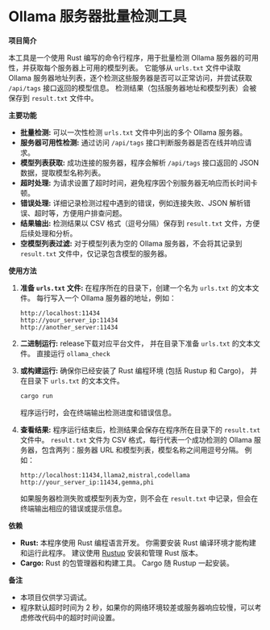 # Ollama 服务器批量检测工具

**项目简介**

本工具是一个使用 Rust 编写的命令行程序，用于批量检测 Ollama 服务器的可用性，并获取每个服务器上可用的模型列表。  它能够从 `urls.txt` 文件中读取 Ollama 服务器地址列表，逐个检测这些服务器是否可以正常访问，并尝试获取 `/api/tags` 接口返回的模型信息。 检测结果（包括服务器地址和模型列表）会被保存到 `result.txt` 文件中。

**主要功能**

*   **批量检测:**  可以一次性检测 `urls.txt` 文件中列出的多个 Ollama 服务器。
*   **服务器可用性检测:**  通过访问 `/api/tags` 接口判断服务器是否在线并响应请求。
*   **模型列表获取:**  成功连接的服务器，程序会解析 `/api/tags` 接口返回的 JSON 数据，提取模型名称列表。
*   **超时处理:**  为请求设置了超时时间，避免程序因个别服务器无响应而长时间卡顿。
*   **错误处理:**  详细记录检测过程中遇到的错误，例如连接失败、JSON 解析错误、超时等，方便用户排查问题。
*   **结果输出:**  检测结果以 CSV 格式（逗号分隔）保存到 `result.txt` 文件，方便后续处理和分析。
*   **空模型列表过滤:**  对于模型列表为空的 Ollama 服务器，不会将其记录到 `result.txt` 文件中，仅记录包含模型的服务器。

**使用方法**

1.  **准备 `urls.txt` 文件:**
    在程序所在的目录下，创建一个名为 `urls.txt` 的文本文件。  每行写入一个 Ollama 服务器的地址，例如：

    ```text
    http://localhost:11434
    http://your_server_ip:11434
    http://another_server:11434
    ```


2.  **二进制运行:**
    release下载对应平台文件， 并在目录下准备 `urls.txt` 的文本文件。
    直接运行 `ollama_check`


3.  **或构建运行:**
    确保你已经安装了 Rust 编程环境 (包括 Rustup 和 Cargo)， 并在目录下 `urls.txt` 的文本文件。 
   
    ```bash
    cargo run
    ```

    程序运行时，会在终端输出检测进度和错误信息。

4.  **查看结果:**
    程序运行结束后，检测结果会保存在程序所在目录下的 `result.txt` 文件中。  `result.txt` 文件为 CSV 格式，每行代表一个成功检测的 Ollama 服务器，包含两列：服务器 URL 和模型列表，模型名称之间用逗号分隔。 例如：

    ```text
    http://localhost:11434,llama2,mistral,codellama
    http://your_server_ip:11434,gemma,phi
    ```

    如果服务器检测失败或模型列表为空，则不会在 `result.txt` 中记录，但会在终端输出相应的错误或提示信息。

**依赖**

*   **Rust:**  本程序使用 Rust 编程语言开发。 你需要安装 Rust 编译环境才能构建和运行此程序。  建议使用 [Rustup](https://rustup.rs/) 安装和管理 Rust 版本。
*   **Cargo:**  Rust 的包管理器和构建工具。  Cargo 随 Rustup 一起安装。

**备注**

*   本项目仅供学习调试。
*   程序默认超时时间为 2 秒，如果你的网络环境较差或服务器响应较慢，可以考虑修改代码中的超时时间设置。


